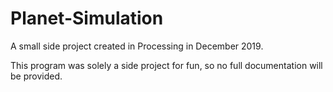 # Planet-Simulation
A small side project created in Processing in December 2019.

This program was solely a side project for fun, so no full documentation will be provided.
